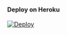 #### Deploy on Heroku
[![Deploy](https://www.herokucdn.com/deploy/button.svg)](https://heroku.com/deploy?template=https://github.com/anuragmirrorleech/iPopStreamBot-1)</br>
